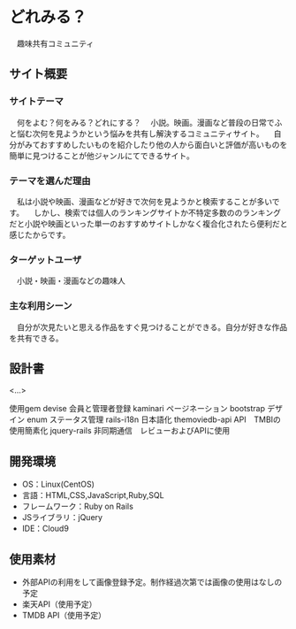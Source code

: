 # どれみる？
　趣味共有コミュニティ

## サイト概要
### サイトテーマ
　何をよむ？何をみる？どれにする？
　小説。映画。漫画など普段の日常でふと悩む次何を見ようかという悩みを共有し解決するコミュニティサイト。
　自分がみておすすめしたいものを紹介したり他の人から面白いと評価が高いものを簡単に見つけることが他ジャンルにてできるサイト。

### テーマを選んだ理由
　私は小説や映画、漫画などが好きで次何を見ようかと検索することが多いです。
　しかし、検索では個人のランキングサイトか不特定多数ののランキングだと小説や映画といった単一のおすすめサイトしかなく複合化されたら便利だと感じたからです。

### ターゲットユーザ
　小説・映画・漫画などの趣味人

### 主な利用シーン
　自分が次見たいと思える作品をすぐ見つけることができる。自分が好きな作品を共有できる。

## 設計書
<...>

使用gem
devise	        会員と管理者登録
kaminari	      ページネーション
bootstrap	      デザイン
enum	          ステータス管理
rails-i18n	          日本語化
themoviedb-api	API　TMBIの使用簡素化
jquery-rails	  非同期通信　レビューおよびAPIに使用

## 開発環境
- OS：Linux(CentOS)
- 言語：HTML,CSS,JavaScript,Ruby,SQL
- フレームワーク：Ruby on Rails
- JSライブラリ：jQuery
- IDE：Cloud9

## 使用素材
- 外部APIの利用をして画像登録予定。制作経過次第では画像の使用はなしの予定
- 楽天API（使用予定）
- TMDB API（使用予定）
 